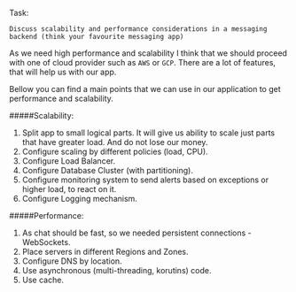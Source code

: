 Task:
```
Discuss scalability and performance considerations in a messaging backend (think your favourite messaging app)

```
As we need high performance and scalability I think that we should proceed with one of cloud provider such as `AWS` or `GCP`. 
There are a lot of features, that will help us with our app. 

Bellow you can find a main points that we can use in our application to get performance and scalability. 

#####Scalability:
1. Split app to small logical parts. It will give us ability to scale just parts that have greater load. And do not lose our money.
2. Configure scaling by different policies (load, CPU).
3. Configure Load Balancer.
4. Configure Database Cluster (with partitioning).
5. Configure monitoring system to send alerts based on exceptions or higher load, to react on it.
6. Configure Logging mechanism. 

#####Performance:
1. As chat should be fast, so we needed persistent connections - WebSockets.
2. Place servers in different Regions and Zones. 
3. Configure DNS by location.
4. Use asynchronous (multi-threading, korutins) code. 
4. Use cache. 
